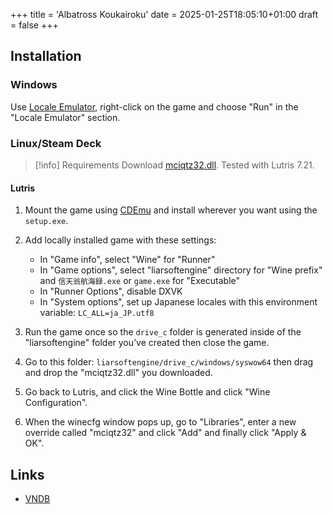 +++
title = 'Albatross Koukairoku'
date = 2025-01-25T18:05:10+01:00
draft = false
+++

## Installation

### Windows

Use [Locale Emulator](https://xupefei.github.io/Locale-Emulator/), right-click on the game and choose "Run" in the "Locale Emulator" section.

### Linux/Steam Deck

> [!info] Requirements
> Download [mciqtz32.dll](https://www.visualnovelwiki.org/tutorials/liarsoftengine/mciqtz32.zip). Tested with Lutris 7.21.

#### Lutris

1. Mount the game using [CDEmu](/linux/cdemu) and install wherever you want using the `setup.exe`.
2. Add locally installed game with these settings:

   * In "Game info", select "Wine" for "Runner"
   * In "Game options", select "liarsoftengine" directory for "Wine prefix" and `信天翁航海録.exe` or `game.exe` for "Executable"
   * In "Runner Options", disable DXVK
   * In "System options", set up Japanese locales with this environment variable: `LC_ALL=ja_JP.utf8`

3. Run the game once so the `drive_c` folder is generated inside of the "liarsoftengine" folder you’ve created then close the game.
4. Go to this folder: `liarsoftengine/drive_c/windows/syswow64` then drag and drop the "mciqtz32.dll" you downloaded.
5. Go back to Lutris, and click the Wine Bottle and click "Wine Configuration".
6. When the winecfg window pops up, go to "Libraries", enter a new override called "mciqtz32" and click "Add" and finally click "Apply & OK".

## Links

* [VNDB](https://vndb.org/v3883)